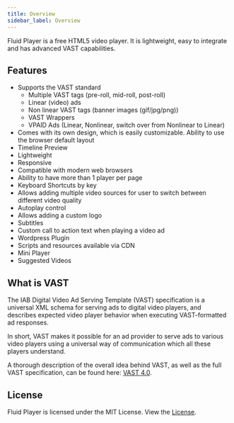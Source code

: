 ```yaml
---
title: Overview
sidebar_label: Overview
---
```


Fluid Player is a free HTML5 video player. It is lightweight, easy to integrate and has advanced VAST capabilities.

<div class="docs-player" data-instance="overview"></div>

## Features
* Supports the VAST standard
  * Multiple VAST tags (pre-roll, mid-roll, post-roll)
  * Linear (video) ads
  * Non linear VAST tags (banner images (gif/jpg/png))
  * VAST Wrappers
  * VPAID Ads (Linear, Nonlinear, switch over from Nonlinear to Linear)
* Comes with its own design, which is easily customizable. Ability to use the browser default layout
* Timeline Preview
* Lightweight
* Responsive
* Compatible with modern web browsers
* Ability to have more than 1 player per page
* Keyboard Shortcuts by key
* Allows adding multiple video sources for user to switch between different video quality
* Autoplay control
* Allows adding a custom logo
* Subtitles
* Custom call to action text when playing a video ad
* Wordpress Plugin
* Scripts and resources available via CDN
* Mini Player
* Suggested Videos

## What is VAST
The IAB Digital Video Ad Serving Template (VAST) specification is a universal XML schema for serving ads to digital video players, and describes expected video player behavior when executing VAST-formatted ad responses.

In short, VAST makes it possible for an ad provider to serve ads to various video players using a universal way of communication which all these players understand.

A thorough description of the overall idea behind VAST, as well as the full VAST specification, can be found here: [VAST 4.0](https://www.iab.com/wp-content/uploads/2016/04/VAST4.0_Updated_April_2016.pdf).

## License

Fluid Player is licensed under the MIT License. View the [License](/docs/about/license).
